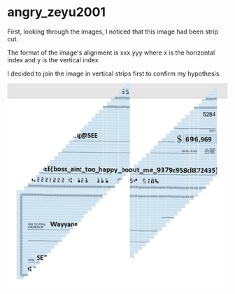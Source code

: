 # angry_zeyu2001

First, looking through the images, I noticed that this image had been strip cut.

The format of the image's alignment is xxx.yyy where x is the horizontal index and y is the vertical index

I decided to join the image in vertical strips first to confirm my hypothesis.

![Combined Vertical Images](https://github.com/TheSwagLord69/Writeups/blob/main/SEETF/MISC/Angry%20Zeyu2001/Capture.JPG)
